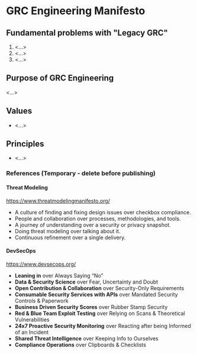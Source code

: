 # GRC Engineering Manifesto

## Fundamental problems with "Legacy GRC"

1. <...>
2. <...>
3. <...>

## Purpose of GRC Engineering
<...>

## Values
* <...>

## Principles
* <...>

### References (Temporary - delete before publishing)

#### Threat Modeling
https://www.threatmodelingmanifesto.org/

* A culture of finding and fixing design issues over checkbox compliance.
* People and collaboration over processes, methodologies, and tools.
* A journey of understanding over a security or privacy snapshot.
* Doing threat modeling over talking about it.
* Continuous refinement over a single delivery.

#### DevSecOps
https://www.devsecops.org/

- **Leaning in** over Always Saying “No”
- **Data & Security Science** over Fear, Uncertainty and Doubt
- **Open Contribution & Collaboration** over Security-Only Requirements
- **Consumable Security Services with APIs** over Mandated Security Controls & Paperwork
- **Business Driven Security Scores** over Rubber Stamp Security
- **Red & Blue Team Exploit Testing** over Relying on Scans & Theoretical Vulnerabilities
- **24x7 Proactive Security Monitoring** over Reacting after being Informed of an Incident
- **Shared Threat Intelligence** over Keeping Info to Ourselves
- **Compliance Operations** over Clipboards & Checklists
